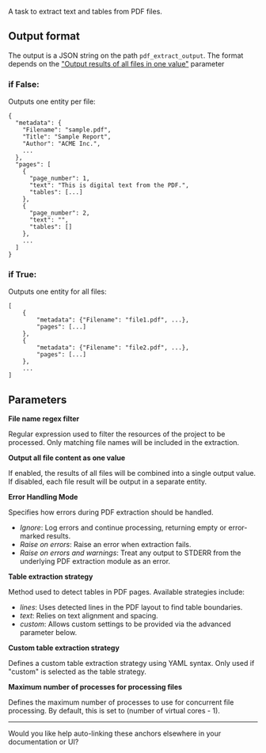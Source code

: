 A task to extract text and tables from PDF files.

## Output format

The output is a JSON string on the path `pdf_extract_output`. The format depends on the
["Output results of all files in one value"](#all_files) parameter

### if False:

Outputs one entity per file:

```
{
  "metadata": {
    "Filename": "sample.pdf",
    "Title": "Sample Report",
    "Author": "ACME Inc.",
    ...
  },
  "pages": [
    {
      "page_number": 1,
      "text": "This is digital text from the PDF.",
      "tables": [...]
    },
    {
      "page_number": 2,
      "text": "",
      "tables": []
    },
    ...
  ]
}
```

### if True:
Outputs one entity for all files:

```
[
    {
        "metadata": {"Filename": "file1.pdf", ...},
        "pages": [...]
    },
    {
        "metadata": {"Filename": "file2.pdf", ...},
        "pages": [...]
    },
    ...
]
```



## Parameters

**<a id="regex">File name regex filter</a>**

Regular expression used to filter the resources of the project to be processed. Only matching file names will be included in the extraction.

**<a id="all_files">Output all file content as one value</a>**

If enabled, the results of all files will be combined into a single output value. If disabled, each file result will be output in a separate entity.

**<a id="error_handling">Error Handling Mode</a>**

Specifies how errors during PDF extraction should be handled.  
- *Ignore*: Log errors and continue processing, returning empty or error-marked results.  
- *Raise on errors*: Raise an error when extraction fails.  
- *Raise on errors and warnings*: Treat any output to STDERR from the underlying PDF extraction module as an error.

**<a id="table_strategy">Table extraction strategy</a>**

Method used to detect tables in PDF pages. Available strategies include:  
- *lines*: Uses detected lines in the PDF layout to find table boundaries.  
- *text*: Relies on text alignment and spacing.  
- *custom*: Allows custom settings to be provided via the advanced parameter below.

**<a id="custom_table_strategy">Custom table extraction strategy</a>**

Defines a custom table extraction strategy using YAML syntax. Only used if "custom" is selected as the table strategy.

**<a id="max_processes">Maximum number of processes for processing files</a>**

Defines the maximum number of processes to use for concurrent file processing. By default, this is set to (number of virtual cores - 1).

---

Would you like help auto-linking these anchors elsewhere in your documentation or UI?
